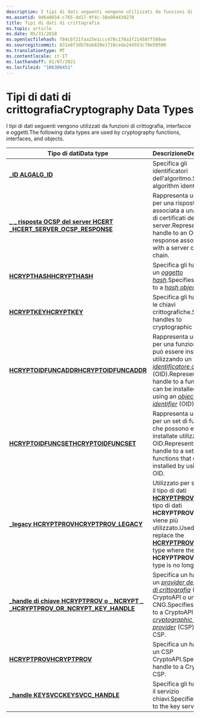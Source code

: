 ```yaml
---
description: I tipi di dati seguenti vengono utilizzati da funzioni di crittografia, interfacce e oggetti.
ms.assetid: 9d6a065d-c765-4d17-9f4c-38a984439278
title: Tipi di dati di crittografia
ms.topic: article
ms.date: 05/31/2018
ms.openlocfilehash: f84c6f21faa25e1ccc478c178a3f21458ff589ae
ms.sourcegitcommit: 831e8f3db78ab820e1710cede244553c70e50500
ms.translationtype: MT
ms.contentlocale: it-IT
ms.lasthandoff: 01/07/2021
ms.locfileid: "106306451"
---
```

# <a name="cryptography-data-types"></a><span data-ttu-id="fab14-103">Tipi di dati di crittografia</span><span class="sxs-lookup"><span data-stu-id="fab14-103">Cryptography Data Types</span></span>

<span data-ttu-id="fab14-104">I tipi di dati seguenti vengono utilizzati da funzioni di crittografia, interfacce e oggetti.</span><span class="sxs-lookup"><span data-stu-id="fab14-104">The following data types are used by cryptography functions, interfaces, and objects.</span></span>



| <span data-ttu-id="fab14-105">Tipo di dati</span><span class="sxs-lookup"><span data-stu-id="fab14-105">Data type</span></span>                                                                      | <span data-ttu-id="fab14-106">Descrizione</span><span class="sxs-lookup"><span data-stu-id="fab14-106">Description</span></span>                                                                                                                                                                                      |
|--------------------------------------------------------------------------------|--------------------------------------------------------------------------------------------------------------------------------------------------------------------------------------------------|
| [<span data-ttu-id="fab14-107">**\_ID ALG**</span><span class="sxs-lookup"><span data-stu-id="fab14-107">**ALG\_ID**</span></span>](alg-id.md)                                                      | <span data-ttu-id="fab14-108">Specifica gli identificatori dell'algoritmo.</span><span class="sxs-lookup"><span data-stu-id="fab14-108">Specifies algorithm identifiers.</span></span>                                                                                                                                                                 |
| [<span data-ttu-id="fab14-109">**\_ \_ risposta OCSP del server HCERT \_**</span><span class="sxs-lookup"><span data-stu-id="fab14-109">**HCERT\_SERVER\_OCSP\_RESPONSE**</span></span>](hcert-server-ocsp-response.md)            | <span data-ttu-id="fab14-110">Rappresenta un handle per una risposta OCSP associata a una catena di certificati del server.</span><span class="sxs-lookup"><span data-stu-id="fab14-110">Represents a handle to an OCSP response associated with a server certificate chain.</span></span>                                                                                                              |
| [<span data-ttu-id="fab14-111">**HCRYPTHASH**</span><span class="sxs-lookup"><span data-stu-id="fab14-111">**HCRYPTHASH**</span></span>](hcrypthash.md)                                               | <span data-ttu-id="fab14-112">Specifica gli handle per un [*oggetto hash*](../secgloss/h-gly.md).</span><span class="sxs-lookup"><span data-stu-id="fab14-112">Specifies handles to a [*hash object*](../secgloss/h-gly.md).</span></span>                                                                                      |
| [<span data-ttu-id="fab14-113">**HCRYPTKEY**</span><span class="sxs-lookup"><span data-stu-id="fab14-113">**HCRYPTKEY**</span></span>](hcryptkey.md)                                                 | <span data-ttu-id="fab14-114">Specifica gli handle per le chiavi crittografiche.</span><span class="sxs-lookup"><span data-stu-id="fab14-114">Specifies handles to cryptographic keys.</span></span>                                                                                                                                                         |
| [<span data-ttu-id="fab14-115">**HCRYPTOIDFUNCADDR**</span><span class="sxs-lookup"><span data-stu-id="fab14-115">**HCRYPTOIDFUNCADDR**</span></span>](hcryptoidfuncaddr.md)                                 | <span data-ttu-id="fab14-116">Rappresenta un handle per una funzione che può essere installata utilizzando un [*identificatore di oggetto*](../secgloss/o-gly.md) (OID).</span><span class="sxs-lookup"><span data-stu-id="fab14-116">Represents a handle to a function that can be installed by using an [*object identifier*](../secgloss/o-gly.md) (OID).</span></span>                 |
| [<span data-ttu-id="fab14-117">**HCRYPTOIDFUNCSET**</span><span class="sxs-lookup"><span data-stu-id="fab14-117">**HCRYPTOIDFUNCSET**</span></span>](hcryptoidfuncset.md)                                   | <span data-ttu-id="fab14-118">Rappresenta un handle per un set di funzioni che possono essere installate utilizzando un OID.</span><span class="sxs-lookup"><span data-stu-id="fab14-118">Represents a handle to a set of functions that can be installed by using an OID.</span></span>                                                                                                                 |
| [<span data-ttu-id="fab14-119">**\_legacy HCRYPTPROV**</span><span class="sxs-lookup"><span data-stu-id="fab14-119">**HCRYPTPROV\_LEGACY**</span></span>](hcryptprov-legacy.md)                                | <span data-ttu-id="fab14-120">Utilizzato per sostituire il tipo di dati [**HCRYPTPROV**](hcryptprov.md) in cui il tipo di dati **HCRYPTPROV** non viene più utilizzato.</span><span class="sxs-lookup"><span data-stu-id="fab14-120">Used to replace the [**HCRYPTPROV**](hcryptprov.md) data type where the **HCRYPTPROV** data type is no longer used.</span></span>                                                                             |
| [<span data-ttu-id="fab14-121">**\_handle di chiave HCRYPTPROV o \_ NCRYPT \_ \_**</span><span class="sxs-lookup"><span data-stu-id="fab14-121">**HCRYPTPROV\_OR\_NCRYPT\_KEY\_HANDLE**</span></span>](hcryptprov-or-ncrypt-key-handle.md) | <span data-ttu-id="fab14-122">Specifica un handle per un [*provider del servizio di crittografia*](../secgloss/c-gly.md) (CSP) CryptoAPI o un CSP CNG.</span><span class="sxs-lookup"><span data-stu-id="fab14-122">Specifies a handle to a CryptoAPI [*cryptographic service provider*](../secgloss/c-gly.md) (CSP) or CNG CSP.</span></span> |
| [<span data-ttu-id="fab14-123">**HCRYPTPROV**</span><span class="sxs-lookup"><span data-stu-id="fab14-123">**HCRYPTPROV**</span></span>](hcryptprov.md)                                               | <span data-ttu-id="fab14-124">Specifica un handle per un CSP CryptoAPI.</span><span class="sxs-lookup"><span data-stu-id="fab14-124">Specifies a handle to a CryptoAPI CSP.</span></span>                                                                                                                                                           |
| [<span data-ttu-id="fab14-125">**\_handle KEYSVCC**</span><span class="sxs-lookup"><span data-stu-id="fab14-125">**KEYSVCC\_HANDLE**</span></span>](keysvcc-handle.md)                                      | <span data-ttu-id="fab14-126">Specifica gli handle per il servizio chiavi.</span><span class="sxs-lookup"><span data-stu-id="fab14-126">Specifies handles to the key service.</span></span>                                                                                                                                                            |



 

 

 

